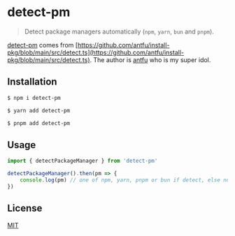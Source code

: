 # detect-pm

> Detect package managers automatically (`npm`, `yarn`, `bun` and `pnpm`).

[detect-pm](https://www.npmjs.com/package/detect-pm) comes from [https://github.com/antfu/install-pkg/blob/main/src/detect.ts](https://github.com/antfu/install-pkg/blob/main/src/detect.ts). The author is [antfu](https://github.com/antfu) who is my super idol.

## Installation

```bash
$ npm i detect-pm

$ yarn add detect-pm

$ pnpm add detect-pm
```

## Usage

```js
import { detectPackageManager } from 'detect-pm'

detectPackageManager().then(pm => {
    console.log(pm) // one of npm, yarn, pnpm or bun if detect, else null
})
```

## License

[MIT](./LICENSE)

